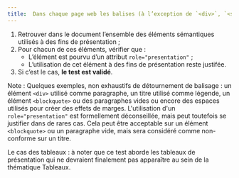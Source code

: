 ```yaml
---
title:  Dans chaque page web les balises (à l’exception de `<div>`, `<span>` et `<table>`) ne doivent pas être utilisées [uniquement à des fins de présentation](#uniquement-a-des-fins-de-presentation). Cette règle est-elle respectée ?
---
```


1. Retrouver dans le document l’ensemble des éléments sémantiques utilisés à des fins de présentation ;
2. Pour chacun de ces éléments, vérifier que :
      * L’élément est pourvu d’un attribut `role="presentation"` ;
      * L’utilisation de cet élément à des fins de présentation reste justifée.
3. Si c’est le cas, **le test est validé**.


Note : Quelques exemples, non exhaustifs de détournement de balisage : un élément `<div>` utilisé comme paragraphe, un titre utilisé comme légende, un élément `<blockquote>` ou des paragraphes vides ou encore des espaces utilisés pour créer des effets de marges.
L'utilisation d'un `role="presentation"` est formellement déconseillée, mais peut toutefois se justifier dans de rares cas. Cela peut être acceptable sur un élément `<blockquote>` ou un paragraphe vide, mais sera considéré comme non-conforme sur un titre.

Le cas des tableaux : à noter que ce test aborde les tableaux de présentation qui ne devraient finalement pas apparaître au sein de la thématique Tableaux.
